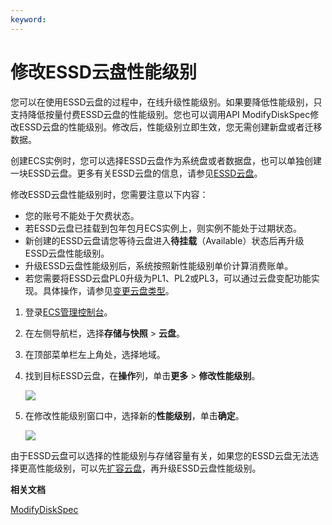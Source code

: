 ```yaml
---
keyword: 
---
```


# 修改ESSD云盘性能级别

您可以在使用ESSD云盘的过程中，在线升级性能级别。如果要降低性能级别，只支持降低按量付费ESSD云盘的性能级别。您也可以调用API ModifyDiskSpec修改ESSD云盘的性能级别。修改后，性能级别立即生效，您无需创建新盘或者迁移数据。

创建ECS实例时，您可以选择ESSD云盘作为系统盘或者数据盘，也可以单独创建一块ESSD云盘。更多有关ESSD云盘的信息，请参见[ESSD云盘](/intl.zh-CN/块存储/块存储介绍/ESSD云盘.md)。

修改ESSD云盘性能级别时，您需要注意以下内容：

-   您的账号不能处于欠费状态。
-   若ESSD云盘已挂载到包年包月ECS实例上，则实例不能处于过期状态。
-   新创建的ESSD云盘请您等待云盘进入**待挂载**（Available）状态后再升级ESSD云盘性能级别。
-   升级ESSD云盘性能级别后，系统按照新性能级别单价计算消费账单。
-   若您需要将ESSD云盘PL0升级为PL1、PL2或PL3，可以通过云盘变配功能实现。具体操作，请参见[变更云盘类型](/intl.zh-CN/块存储/云盘/变更云盘类型.md)。

1.  登录[ECS管理控制台](https://ecs.console.aliyun.com)。

2.  在左侧导航栏，选择**存储与快照** \> **云盘**。

3.  在顶部菜单栏左上角处，选择地域。

4.  找到目标ESSD云盘，在**操作**列，单击**更多** \> **修改性能级别**。

    ![](https://static-aliyun-doc.oss-accelerate.aliyuncs.com/assets/img/zh-CN/9263359951/p50139.png)

5.  在修改性能级别窗口中，选择新的**性能级别**，单击**确定**。

    ![](https://static-aliyun-doc.oss-accelerate.aliyuncs.com/assets/img/zh-CN/9263359951/p50141.png)


由于ESSD云盘可以选择的性能级别与存储容量有关，如果您的ESSD云盘无法选择更高性能级别，可以先[扩容云盘](/intl.zh-CN/块存储/扩容云盘/扩容概述.md)，再升级ESSD云盘性能级别。

**相关文档**  


[ModifyDiskSpec](/intl.zh-CN/API参考/磁盘/ModifyDiskSpec.md)

